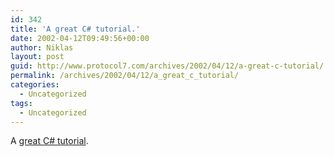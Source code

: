 ```yaml
---
id: 342
title: 'A great C# tutorial.'
date: 2002-04-12T09:49:56+00:00
author: Niklas
layout: post
guid: http://www.protocol7.com/archives/2002/04/12/a-great-c-tutorial/
permalink: /archives/2002/04/12/a_great_c_tutorial/
categories:
  - Uncategorized
tags:
  - Uncategorized
---
```

<div class='microid-3e4d20428985087a5f5715f2d19aac8af5d24b1c'>
  <p>
    A <a href="http://www.softsteel.co.uk/tutorials/cSharp/cIndex.html">great C# tutorial</a>.
  </p>
</div>